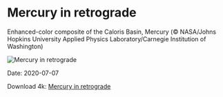 # Mercury in retrograde

Enhanced-color composite of the Caloris Basin, Mercury (© NASA/Johns Hopkins University Applied Physics Laboratory/Carnegie Institution of Washington)

![Mercury in retrograde](https://bing.com/th?id=OHR.CalorisMDIS_EN-US8770644601_UHD.jpg&rf=LaDigue_UHD.jpg&pid=hp&w=1024&h=576)

Date: 2020-07-07

Download 4k: [Mercury in retrograde](https://bing.com/th?id=OHR.CalorisMDIS_EN-US8770644601_UHD.jpg&rf=LaDigue_UHD.jpg&pid=hp&w=3840&h=2160)

